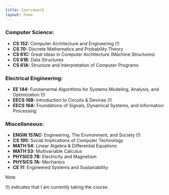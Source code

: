 ```yaml
---
title: Coursework
layout: home
---
```


### Computer Science:
- **CS 152:** Computer Architecture and Engineering (!)
- **CS 70:** Discrete Mathematics and Probability Theory
- **CS 61C:** Great Ideas in Computer Architecture (Machine Structures)
- **CS 61B:** Data Structures
- **CS 61A:** Structure and Interpretation of Computer Programs

### Electrical Engineering:
- **EE 144:** Fundamental Algorithms for Systems Modeling, Analysis, and Optimization (!)
- **EECS 16B:** Introduction to Circuits & Devices (!)
- **EECS 16A:** Foundations of Signals, Dynamical Systems, and Information Processing

### Miscellaneous:
- **ENGIN 157AC:** Engineering, The Environment, and Society (!)
- **CS 195:** Social Implications of Computer Technology
- **MATH 54:** Linear Algebra & Differential Equations
- **MATH 53:** Multivariable Calculus
- **PHYSICS 7B:** Electricity and Magnetism
- **PHYSICS 7A:** Mechanics
- **CE 11:** Engineered Systems and Sustainability

> [!NOTE]
> (!) indicates that I am currently taking the course.
